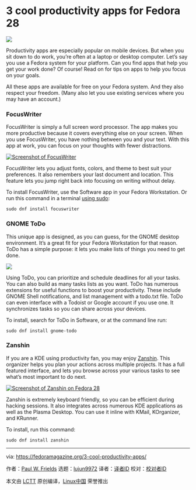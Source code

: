 3 cool productivity apps for Fedora 28
======

![](https://fedoramagazine.org/wp-content/uploads/2018/07/3-productivity-apps-2018-816x345.jpg)

Productivity apps are especially popular on mobile devices. But when you sit down to do work, you’re often at a laptop or desktop computer. Let’s say you use a Fedora system for your platform. Can you find apps that help you get your work done? Of course! Read on for tips on apps to help you focus on your goals.

All these apps are available for free on your Fedora system. And they also respect your freedom. (Many also let you use existing services where you may have an account.)

### FocusWriter

FocusWriter is simply a full screen word processor. The app makes you more productive because it covers everything else on your screen. When you use FocusWriter, you have nothing between you and your text. With this app at work, you can focus on your thoughts with fewer distractions.

[![Screenshot of FocusWriter][1]][2]

FocusWriter lets you adjust fonts, colors, and theme to best suit your preferences. It also remembers your last document and location. This feature lets you jump right back into focusing on writing without delay.

To install FocusWriter, use the Software app in your Fedora Workstation. Or run this command in a terminal [using sudo][3]:
```
sudo dnf install focuswriter

```

### GNOME ToDo

This unique app is designed, as you can guess, for the GNOME desktop environment. It’s a great fit for your Fedora Workstation for that reason. ToDo has a simple purpose: it lets you make lists of things you need to get done.

![](https://fedoramagazine.org/wp-content/uploads/2018/07/Screenshot-from-2018-07-15-18-08-59.png)

Using ToDo, you can prioritize and schedule deadlines for all your tasks. You can also build as many tasks lists as you want. ToDo has numerous extensions for useful functions to boost your productivity. These include GNOME Shell notifications, and list management with a todo.txt file. ToDo can even interface with a Todoist or Google account if you use one. It synchronizes tasks so you can share across your devices.

To install, search for ToDo in Software, or at the command line run:
```
sudo dnf install gnome-todo

```

### Zanshin

If you are a KDE using productivity fan, you may enjoy [Zanshin][4]. This organizer helps you plan your actions across multiple projects. It has a full featured interface, and lets you browse across your various tasks to see what’s most important to do next.

[![Screenshot of Zanshin on Fedora 28][5]][6]

Zanshin is extremely keyboard friendly, so you can be efficient during hacking sessions. It also integrates across numerous KDE applications as well as the Plasma Desktop. You can use it inline with KMail, KOrganizer, and KRunner.

To install, run this command:
```
sudo dnf install zanshin

```


--------------------------------------------------------------------------------

via: https://fedoramagazine.org/3-cool-productivity-apps/

作者：[Paul W. Frields][a]
选题：[lujun9972](https://github.com/lujun9972)
译者：[译者ID](https://github.com/译者ID)
校对：[校对者ID](https://github.com/校对者ID)

本文由 [LCTT](https://github.com/LCTT/TranslateProject) 原创编译，[Linux中国](https://linux.cn/) 荣誉推出

[a]:https://fedoramagazine.org/author/pfrields/
[1]:https://fedoramagazine.org/wp-content/uploads/2018/07/Screenshot-from-2018-07-15-18-10-18-1024x768.png
[2]:https://fedoramagazine.org/wp-content/uploads/2018/07/Screenshot-from-2018-07-15-18-10-18.png
[3]:https://fedoramagazine.org/howto-use-sudo/
[4]:https://zanshin.kde.org/
[5]:https://fedoramagazine.org/wp-content/uploads/2018/07/Screenshot_20180715_192216-1024x653.png
[6]:https://fedoramagazine.org/wp-content/uploads/2018/07/Screenshot_20180715_192216.png

